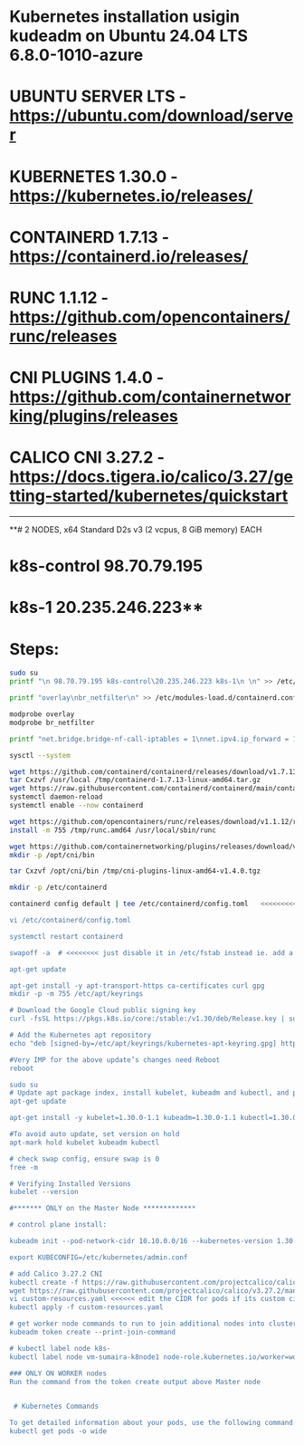 # Kubernetes installation usigin kudeadm on Ubuntu 24.04 LTS   6.8.0-1010-azure 

# UBUNTU SERVER LTS  - https://ubuntu.com/download/server

# KUBERNETES 1.30.0	- https://kubernetes.io/releases/
# CONTAINERD 1.7.13 	- https://containerd.io/releases/
# RUNC 1.1.12		- https://github.com/opencontainers/runc/releases
# CNI PLUGINS 1.4.0	- https://github.com/containernetworking/plugins/releases
# CALICO CNI 3.27.2         - https://docs.tigera.io/calico/3.27/getting-started/kubernetes/quickstart
*********************************************************************************************************************************
**# 2 NODES, x64 Standard D2s v3 (2 vcpus, 8 GiB memory) EACH
# k8s-control   98.70.79.195
# k8s-1         20.235.246.223**

# Steps: 
```bash
sudo su
printf "\n 98.70.79.195 k8s-control\20.235.246.223 k8s-1\n \n" >> /etc/hosts

printf "overlay\nbr_netfilter\n" >> /etc/modules-load.d/containerd.conf

modprobe overlay
modprobe br_netfilter

printf "net.bridge.bridge-nf-call-iptables = 1\nnet.ipv4.ip_forward = 1\nnet.bridge.bridge-nf-call-ip6tables = 1\n" >> /etc/sysctl.d/99-kubernetes-cri.conf

sysctl --system

wget https://github.com/containerd/containerd/releases/download/v1.7.13/containerd-1.7.13-linux-amd64.tar.gz -P /tmp/
tar Cxzvf /usr/local /tmp/containerd-1.7.13-linux-amd64.tar.gz
wget https://raw.githubusercontent.com/containerd/containerd/main/containerd.service -P /etc/systemd/system/
systemctl daemon-reload
systemctl enable --now containerd

wget https://github.com/opencontainers/runc/releases/download/v1.1.12/runc.amd64 -P /tmp/
install -m 755 /tmp/runc.amd64 /usr/local/sbin/runc

wget https://github.com/containernetworking/plugins/releases/download/v1.4.0/cni-plugins-linux-amd64-v1.4.0.tgz -P /tmp/
mkdir -p /opt/cni/bin

tar Cxzvf /opt/cni/bin /tmp/cni-plugins-linux-amd64-v1.4.0.tgz

mkdir -p /etc/containerd

containerd config default | tee /etc/containerd/config.toml   <<<<<<<<<<< manually edit and change SystemdCgroup to true (not systemd_cgroup)

vi /etc/containerd/config.toml

systemctl restart containerd

swapoff -a  # <<<<<<<< just disable it in /etc/fstab instead ie. add a line #swap.img

apt-get update

apt-get install -y apt-transport-https ca-certificates curl gpg
mkdir -p -m 755 /etc/apt/keyrings

# Download the Google Cloud public signing key
curl -fsSL https://pkgs.k8s.io/core:/stable:/v1.30/deb/Release.key | sudo gpg --dearmor -o /etc/apt/keyrings/kubernetes-apt-keyring.gpg

# Add the Kubernetes apt repository
echo "deb [signed-by=/etc/apt/keyrings/kubernetes-apt-keyring.gpg] https://pkgs.k8s.io/core:/stable:/v1.30/deb/ /" | sudo tee /etc/apt/sources.list.d/kubernetes.list

#Very IMP for the above update’s changes need Reboot
reboot 

sudo su
# Update apt package index, install kubelet, kubeadm and kubectl, and pin their version
apt-get update

apt-get install -y kubelet=1.30.0-1.1 kubeadm=1.30.0-1.1 kubectl=1.30.0-1.1 --allow-change-held-packages

#To avoid auto update, set version on hold
apt-mark hold kubelet kubeadm kubectl

# check swap config, ensure swap is 0
free -m

# Verifying Installed Versions
kubelet --version

#******* ONLY on the Master Node *************

# control plane install:

kubeadm init --pod-network-cidr 10.10.0.0/16 --kubernetes-version 1.30.0 --node-name k8s-control --ignore-preflight-errors=all

export KUBECONFIG=/etc/kubernetes/admin.conf

# add Calico 3.27.2 CNI 
kubectl create -f https://raw.githubusercontent.com/projectcalico/calico/v3.27.2/manifests/tigera-operator.yaml
wget https://raw.githubusercontent.com/projectcalico/calico/v3.27.2/manifests/custom-resources.yaml
vi custom-resources.yaml <<<<<< edit the CIDR for pods if its custom cidr: 10.10.0.0/16
kubectl apply -f custom-resources.yaml

# get worker node commands to run to join additional nodes into cluster
kubeadm token create --print-join-command

# kubectl label node k8s-
kubectl label node vm-sumaira-k8node1 node-role.kubernetes.io/worker=worker

### ONLY ON WORKER nodes
Run the command from the token create output above Master node 
 

 # Kubernetes Commands

To get detailed information about your pods, use the following command:
kubectl get pods -o wide
